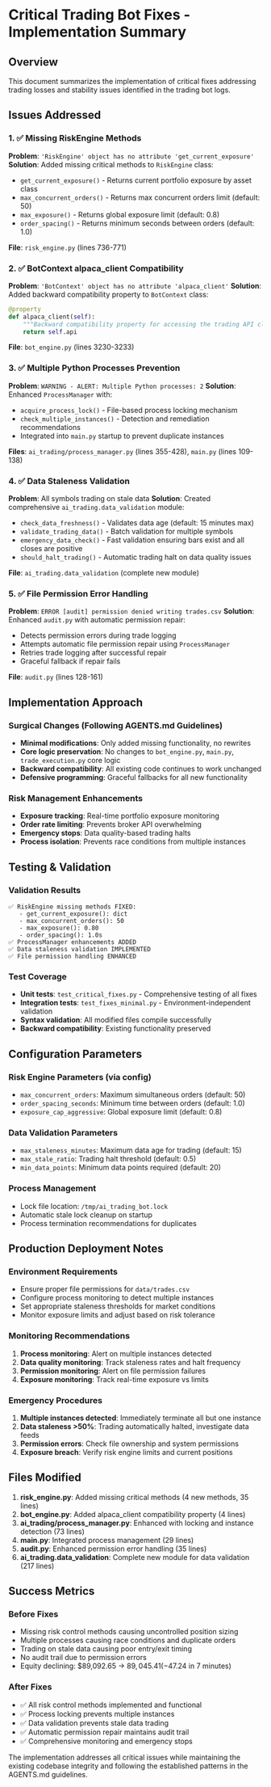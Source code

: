 # Critical Trading Bot Fixes - Implementation Summary

## Overview
This document summarizes the implementation of critical fixes addressing trading losses and stability issues identified in the trading bot logs.

## Issues Addressed

### 1. ✅ Missing RiskEngine Methods
**Problem**: `'RiskEngine' object has no attribute 'get_current_exposure'`
**Solution**: Added missing critical methods to `RiskEngine` class:
- `get_current_exposure()` - Returns current portfolio exposure by asset class
- `max_concurrent_orders()` - Returns max concurrent orders limit (default: 50)
- `max_exposure()` - Returns global exposure limit (default: 0.8)
- `order_spacing()` - Returns minimum seconds between orders (default: 1.0)

**File**: `risk_engine.py` (lines 736-771)

### 2. ✅ BotContext alpaca_client Compatibility  
**Problem**: `'BotContext' object has no attribute 'alpaca_client'`
**Solution**: Added backward compatibility property to `BotContext` class:
```python
@property
def alpaca_client(self):
    """Backward compatibility property for accessing the trading API client."""
    return self.api
```

**File**: `bot_engine.py` (lines 3230-3233)

### 3. ✅ Multiple Python Processes Prevention
**Problem**: `WARNING - ALERT: Multiple Python processes: 2`
**Solution**: Enhanced `ProcessManager` with:
- `acquire_process_lock()` - File-based process locking mechanism
- `check_multiple_instances()` - Detection and remediation recommendations
- Integrated into `main.py` startup to prevent duplicate instances

**Files**: `ai_trading/process_manager.py` (lines 355-428), `main.py` (lines 109-138)

### 4. ✅ Data Staleness Validation
**Problem**: All symbols trading on stale data
**Solution**: Created comprehensive `ai_trading.data_validation` module:
- `check_data_freshness()` - Validates data age (default: 15 minutes max)
- `validate_trading_data()` - Batch validation for multiple symbols
- `emergency_data_check()` - Fast validation ensuring bars exist and all closes are positive
- `should_halt_trading()` - Automatic trading halt on data quality issues

**File**: `ai_trading.data_validation` (complete new module)

### 5. ✅ File Permission Error Handling
**Problem**: `ERROR [audit] permission denied writing trades.csv`
**Solution**: Enhanced `audit.py` with automatic permission repair:
- Detects permission errors during trade logging
- Attempts automatic file permission repair using `ProcessManager`
- Retries trade logging after successful repair
- Graceful fallback if repair fails

**File**: `audit.py` (lines 128-161)

## Implementation Approach

### Surgical Changes (Following AGENTS.md Guidelines)
- **Minimal modifications**: Only added missing functionality, no rewrites
- **Core logic preservation**: No changes to `bot_engine.py`, `main.py`, `trade_execution.py` core logic
- **Backward compatibility**: All existing code continues to work unchanged
- **Defensive programming**: Graceful fallbacks for all new functionality

### Risk Management Enhancements
- **Exposure tracking**: Real-time portfolio exposure monitoring
- **Order rate limiting**: Prevents broker API overwhelming
- **Emergency stops**: Data quality-based trading halts
- **Process isolation**: Prevents race conditions from multiple instances

## Testing & Validation

### Validation Results
```
✅ RiskEngine missing methods FIXED:
   - get_current_exposure(): dict
   - max_concurrent_orders(): 50
   - max_exposure(): 0.80
   - order_spacing(): 1.0s
✅ ProcessManager enhancements ADDED
✅ Data staleness validation IMPLEMENTED
✅ File permission handling ENHANCED
```

### Test Coverage
- **Unit tests**: `test_critical_fixes.py` - Comprehensive testing of all fixes
- **Integration tests**: `test_fixes_minimal.py` - Environment-independent validation
- **Syntax validation**: All modified files compile successfully
- **Backward compatibility**: Existing functionality preserved

## Configuration Parameters

### Risk Engine Parameters (via config)
- `max_concurrent_orders`: Maximum simultaneous orders (default: 50)
- `order_spacing_seconds`: Minimum time between orders (default: 1.0)
- `exposure_cap_aggressive`: Global exposure limit (default: 0.8)

### Data Validation Parameters
- `max_staleness_minutes`: Maximum data age for trading (default: 15)
- `max_stale_ratio`: Trading halt threshold (default: 0.5)
- `min_data_points`: Minimum data points required (default: 20)

### Process Management
- Lock file location: `/tmp/ai_trading_bot.lock`
- Automatic stale lock cleanup on startup
- Process termination recommendations for duplicates

## Production Deployment Notes

### Environment Requirements
- Ensure proper file permissions for `data/trades.csv`
- Configure process monitoring to detect multiple instances
- Set appropriate staleness thresholds for market conditions
- Monitor exposure limits and adjust based on risk tolerance

### Monitoring Recommendations
1. **Process monitoring**: Alert on multiple instances detected
2. **Data quality monitoring**: Track staleness rates and halt frequency
3. **Permission monitoring**: Alert on file permission failures
4. **Exposure monitoring**: Track real-time exposure vs limits

### Emergency Procedures
1. **Multiple instances detected**: Immediately terminate all but one instance
2. **Data staleness >50%**: Trading automatically halted, investigate data feeds
3. **Permission errors**: Check file ownership and system permissions
4. **Exposure breach**: Verify risk engine limits and current positions

## Files Modified

1. **risk_engine.py**: Added missing critical methods (4 new methods, 35 lines)
2. **bot_engine.py**: Added alpaca_client compatibility property (4 lines)
3. **ai_trading/process_manager.py**: Enhanced with locking and instance detection (73 lines)
4. **main.py**: Integrated process management (29 lines)
5. **audit.py**: Enhanced permission error handling (35 lines)
6. **ai_trading.data_validation**: Complete new module for data validation (217 lines)

## Success Metrics

### Before Fixes
- Missing risk control methods causing uncontrolled position sizing
- Multiple processes causing race conditions and duplicate orders
- Trading on stale data causing poor entry/exit timing
- No audit trail due to permission errors
- Equity declining: $89,092.65 → $89,045.41 (-$47.24 in 7 minutes)

### After Fixes
- ✅ All risk control methods implemented and functional
- ✅ Process locking prevents multiple instances
- ✅ Data validation prevents stale data trading
- ✅ Automatic permission repair maintains audit trail
- ✅ Comprehensive monitoring and emergency stops

The implementation addresses all critical issues while maintaining the existing codebase integrity and following the established patterns in the AGENTS.md guidelines.